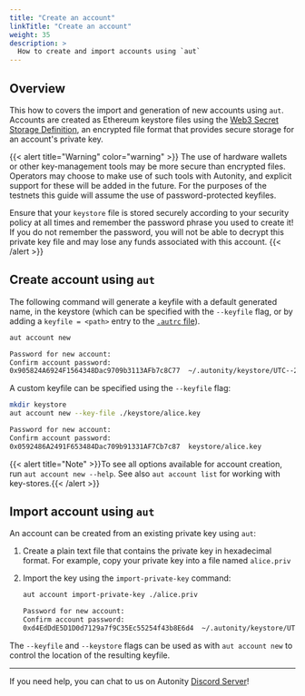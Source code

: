 ```yaml
---
title: "Create an account"
linkTitle: "Create an account"
weight: 35
description: >
  How to create and import accounts using `aut`
---
```


## Overview

This how to covers the import and generation of new accounts using `aut`. Accounts are created as Ethereum keystore files using the [Web3 Secret Storage Definition](https://ethereum.org/en/developers/docs/data-structures-and-encoding/web3-secret-storage/), an encrypted file format that provides secure storage for an account's private key.

{{< alert title="Warning" color="warning" >}}
The use of hardware wallets or other key-management tools may be more secure than encrypted files.  Operators may choose to make use of such tools with Autonity, and explicit support for these will be added in the future.  For the purposes of the testnets this guide will assume the use of password-protected  keyfiles.

Ensure that your `keystore` file is stored securely according to your security policy at all times and remember the password phrase you used to create it! If you do not remember the password, you will not be able to decrypt this private key file and may lose any funds associated with this account.
{{< /alert >}}

## Create account using `aut`

The following command will generate a keyfile with a default generated name, in the keystore (which can be specified with the `--keyfile` flag, or by adding a `keyfile = <path>` entry to the [`.autrc` file](/account-holders/setup-autcli/#configure)).

```bash
aut account new
```
```bash
Password for new account:
Confirm account password:
0x905824A6924F1564348Dac9709b3113AFb7c8C77  ~/.autonity/keystore/UTC--2023-01-20T09-45-05.360588000Z--905824a6924f1564348dac9709b3113afb7c8c77
```

A custom keyfile can be specified using the `--keyfile` flag:
```bash
mkdir keystore
aut account new --key-file ./keystore/alice.key
```
```bash
Password for new account:
Confirm account password:
0x0592486A2491F653484Dac709b91331AF7Cb7c87  keystore/alice.key
```

{{< alert title="Note" >}}To see all options available for account creation, run `aut account new --help`.  See also `aut account list` for working with key-stores.{{< /alert >}}

<!--
## Create account using client binary

To generate a new account using client command line tools, navigate to your Autonity installation `build/bin/`and run the binary with this command. To specify a custom keystore directory include the `--keystore` flag and the `<PATH>` to the directory where you will store the keystore file:

```bash
./autonity account new  --keystore <PATH>
```

This will prompt you to create a new private key file, encrypted using a password. Once complete, the account address will be output in the terminal and the keystore file will be created in the keystore folder with a filename containing a UTC timestamp and your account address minus the `0x` prefix. For example: `UTC--2021-08-14T12-44-47.270599667Z--ab0df1907bb5372c165067fe9230b7da6c1929be`.

The new account keystore file will by default be saved to the `keystore` folder `~/.autonity/keystore`, the client's default data directory location for databases and keystore. A custom directory can be specified using the `--keystore` flag.

{{< alert title="Tip" >}}The keystore password could be passed into the run command as a parameter using the `--password` flag. For example, as raw text or by providing the path to a file containing it. If the `--keystore` path flag is not set, then by default Autonity saves the key to the host machine's home directory (`$HOME`) in `/home/<YOUR_USERNAME>/.autonity/keystore/`.{{< /alert >}}

Run the `list` command to view the account address and keystore location. You will see something like this:

```bash
./autonity  account list

...

Account #0: {ab0df1907bb5372c165067fe9230b7da6c1929be} keystore:///home/alice/.autonity/keystore/UTC--2022-03-24T14-52-07.640133599Z--ab0df1907bb5372c165067fe9230b7da6c1929be
```
The file contents should contain something similar to:

```javascript
 {
	"address":"ab0df1907bb5372c165067fe9230b7da6c1929be",
	"crypto":{
		"cipher":"aes-128-ctr",
		"ciphertext":"084e0f4052a14df5845e5be9904e1197a165a9281eefb0fbebfbbd8f3ef8ff95",
		"cipherparams":{
			"iv":"30ea9f7599bfb8dac19165431d46b35d"
		},
		"kdf":"scrypt",
		"kdfparams":{
			"dklen":32,
			"n":262144,
			"p":1,
			"r":8,
			"salt":"efd3513b8a4bac40324acb9140c817e749555db44a278972460638643fd129f9"
		},
		"mac":"ec3e1a57524d8178a0475c9a0c9a0bb022d5ed8e0dd8c203e2d3f47fcf1270bc"
	},
	"id":"6aa93734-aafd-4ce2-8b7c-4b63c4320cf5",
	"version":3
 }
```

{{< alert title="Note" >}}The address displayed and in the keystore file is not prepended with the string `0x` - the `0x` is formatting but should always be prefixed so the address is a 42 hex string character length 160-bit (20 characters) code per the Yellow Paper (For more information on the 160-bit address identifier of an account, see the Ethereum Yellow Paper, [Appendix F. Signing Transactions](https://ethereum.github.io/yellowpaper/paper.pdf).{{< /alert >}}

## Create account using Clef

{{< alert title="Note" >}}
- An installed instance of the Autonity and the Clef account management tool binaries. See the how to [Install Autonity in your environment, Build from source code](/node-operators/install-aut/#build-from-source-code).
{{< /alert >}}

To generate a new account using the Clef account management utility, navigate to your Autonity installation `build/bin/` directory and run the Clef binary with this command. To specify a custom keystore directory include the `--keystore` flag and a `<PATH>` to the directory where you will store the keystore file:

```bash
./clef newaccount --keystore <PATH>
```

This will display the following message and then prompt to input 'ok':

```bash
  WARNING!

  Clef is an account management tool. It may, like any software, contain bugs.

  Please take care to
   - backup your keystore files,
   - verify that the keystore(s) can be opened with your password.

  Clef is distributed in the hope that it will be useful, but WITHOUT  ANY WARRANTY;
  without even the implied warranty of MERCHANTABILITY or FITNESS FOR  A PARTICULAR
  PURPOSE. See the GNU General Public License for more details.

 Enter 'ok' to proceed:
 >
```

Enter 'ok' and when prompted a password. Note that unlike the client which will allow skipping the password, Clef requires a password of at least 10 characters. Clef confirms account creation and prints the account address and keystore location to the console. You will see something like this:

```bash
 INFO [03-24|15:15:31.071] Starting clef                             keystore=/home/alice/.autonity/keystore light-kdf=false
 DEBUG[03-24|15:15:31.071] FS scan times                             list="189.4µs" set="40.048µs" diff="17.622µs"
 ## New account password

 Please enter a password for the new account to be created (attempt  0 of 3)
 >
 -----------------------
 DEBUG[03-24|15:15:36.750] FS scan times                             list="136.544µs" set="21.668µs" diff="4.191µs"
 INFO [03-24|15:15:36.806] Your new key was generated                address=0x2B913CB7B4AF0B5495345C9095eB0B412Ba97436
 WARN [03-24|15:15:36.806] Please backup your key file!              path=/home/alice/.autonity/keystore/UTC--2022-03-24T15-15-35.670132132Z--2b913cb7b4af0b5495345c9095eb0b412ba97436
 WARN [03-24|15:15:36.806] Please remember your password!
 Generated account 0x2B913CB7B4AF0B5495345C9095eB0B412Ba97436
```
-->

## Import account using `aut`

An account can be created from an existing private key using `aut`:

1. Create a plain text file that contains the private key in hexadecimal format.  For example, copy your private key into a file named `alice.priv`


2. Import the key using the `import-private-key` command:

   ```bash
   aut account import-private-key ./alice.priv
   ```
   ```bash
   Password for new account:
   Confirm account password:
   0xd4EdDdE5D1D0d7129a7f9C35Ec55254f43b8E6d4  ~/.autonity/keystore/UTC--2023-01-20T09-45-05.360588000Z--d4eddde5d1d0d7129a7f9c35ec55254f43b8e6d4
   ```

The `--keyfile` and `--keystore` flags can be used as with `aut account new` to control the location of the resulting keyfile.

<!--

## Import account using client binary

An account can be created from an existing private key using client command line tools. Navigate to your Autonity installation `build/bin/`and:

1. Create a plain text file that contains the private key you are using for the Autonity account. For example, copy your private key into a file named `alice.key`


2. Run the client binary to import the key and generate an account. Autonity will prompt for a password to be entered. To specify a custom keystore directory include the `--keystore` flag and the `<PATH>` to the directory where you will store the keystore file:

 ```bash
 autonity account import ./alice.key --keystore <PATH>
 ```

 As described in [Create account using client binary](/account-holders/create-acct/#create-account-using-client-binary) above, you will be prompted for a password and the keystore file containing your encrypted private key will be generated in the keystore directory.


## Decrypting the private key

There are many methods for decrypting the private key from an Ethereum keystore file. A simple way to decrypt if you need to is by using the web3 python package - see [Extract private key from geth keyfile](https://web3py.readthedocs.io/en/stable/web3.eth.account.html#extract-private-key-from-geth-keyfile) and a helper library function to convert the extracted key from bytes to a hex string. For example, `Web3.toHex` [Encoding and Decoding Helper](https://web3py.readthedocs.io/en/stable/web3.main.html?highlight=tohex#encoding-and-decoding-helpers), slicing the string result to remove the hex prefix `0x`.

-->

------------------------------------------------

If you need help, you can chat to us on Autonity [Discord Server](https://discord.gg/autonity)!
